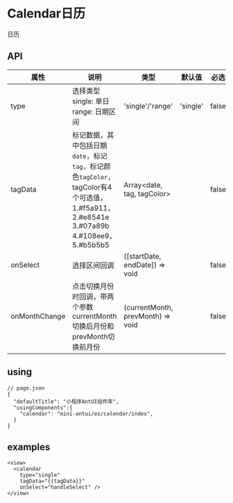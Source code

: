 # Calendar日历

日历

## API

| 属性 | 说明 | 类型 | 默认值 | 必选 |
|----|----|----|----|----|
| type | 选择类型 single: 单日 range: 日期区间 | 'single'/'range' | 'single'| false
| tagData | 标记数据，其中包括日期`date`，标记`tag`，标记颜色`tagColor`，tagColor有4个可选值，1.#f5a911，2.#e8541e 3.#07a89b 4.#108ee9，5.#b5b5b5 | Array<date, tag, tagColor> | | false
| onSelect | 选择区间回调 | ([startDate, endDate]) => void | | false
| onMonthChange | 点击切换月份时回调，带两个参数currentMonth切换后月份和prevMonth切换前月份 | (currentMonth, prevMonth) => void | | false |

## using

```
// page.json
{
  "defaultTitle": "小程序AntUI组件库",
  "usingComponents":{
    "calendar": "mini-antui/es/calendar/index",
  }
}
```

## examples

```axml
<view>
  <calendar
    type="single"
    tagData="{{tagData}}"
    onSelect="handleSelect" />
</view>
```
